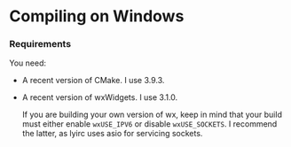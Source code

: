 Compiling on Windows
====================

### Requirements

You need:

* A recent version of CMake.  I use 3.9.3.
* A recent version of wxWidgets.  I use 3.1.0.

  If you are building your own version of wx, keep in mind that your build
  must either enable `wxUSE_IPV6` or disable `wxUSE_SOCKETS`.  I recommend
  the latter, as lyirc uses asio for servicing sockets.